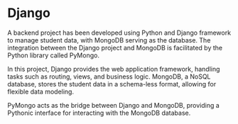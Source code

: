# Django
A backend project has been developed using Python and Django framework to manage student data, with MongoDB serving as the database. The integration between the Django project and MongoDB is facilitated by the Python library called PyMongo.

In this project, Django provides the web application framework, handling tasks such as routing, views, and business logic. MongoDB, a NoSQL database, stores the student data in a schema-less format, allowing for flexible data modeling.

PyMongo acts as the bridge between Django and MongoDB, providing a Pythonic interface for interacting with the MongoDB database.
